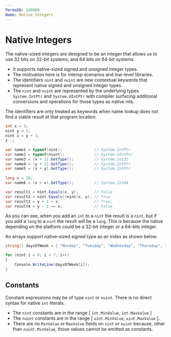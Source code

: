 ```yaml
---
PermaID: 100008
Name: Native Integers
---
```


# Native Integers

The native-sized integers are designed to be an integer that allows us to use 32 bits on 32-bit systems, and 64 bits on 64-bit systems.

 - It supports native-sized signed and unsigned integer types.
 - The motivation here is for interop scenarios and low-level libraries.
 - The identifiers `nint` and `nuint` are new contextual keywords that represent native signed and unsigned integer types. 
 - The `nint` and `nuint` are represented by the underlying types `System.IntPtr` and `System.UIntPtr` with compiler surfacing additional conversions and operations for those types as native ints.

The identifiers are only treated as keywords when name lookup does not find a viable result at that program location.

```csharp
int x = 3;
nint y = 3;
nint z = y + 1;
z--;

var name1 = typeof(nint);              // System.IntPtr
var name2 = typeof(nuint);             // System.UIntPtr
var name3 = (x + 1).GetType();         // System.Int32
var name4 = (y + 1).GetType();         // System.IntPtr
var name5 = (x + y).GetType();         // System.IntPtr
                                       
long v = 10;                           
var name6 = (x + v).GetType();         // System.Int64

var result1 = nint.Equals(x, y);       // False
var result2 = nint.Equals((nint)x, y); // True
var result3 = y + 1 > x;               // True;
var result4 = y - 1 == x;              // False
```

As you can see, when you add an `int` to a `nint` the result is a `nint`, but if you add a `long` to a `nint` the result will be a `long`. This is because the native depending on the platform could be a 32-bit integer or a 64-bits integer.

An arrays support native-sized signed type as an index as shown below.

```csharp
string[] daysOfWeek = { "Monday", "Tuesday", "Wednesday", "Thursday", "Friday", "Saturday", "Sunday" };

for (nint i = 0; i < 7; i++)
{
    Console.WriteLine(daysOfWeek[i]);
}
```

## Constants

Constant expressions may be of type `nint` or `nuint`. There is no direct syntax for native `int` literals. 

 - The `nint` constants are in the range [ `int.MinValue`, `int.MaxValue` ]
 - The `nuint` constants are in the range [ `uint.MinValue`, `uint.MaxValue` ].
 - There are no `MinValue` or `MaxValue` fields on `nint` or `nuint` because, other than `nuint.MinValue`, those values cannot be emitted as constants.
